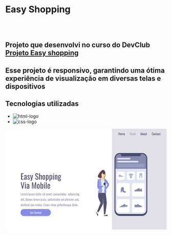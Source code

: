 
<h1>Easy Shopping</h1>
<br>
<br>

<h2>Projeto que desenvolvi no curso do DevClub <a href="https://suzimaramoura.github.io/easy-shopping/" > Projeto Easy shopping</a></h2>
<h2>Esse projeto é responsivo, garantindo uma ótima experiência de visualização em diversas telas e dispositivos</h2>
<h2>Tecnologias utilizadas</h2>


 - <img src="https://img.shields.io/badge/HTML5-E34F26?style=for-the-badge&logo=html5&logoColor=white" alt="html-logo" />
 - <img src="https://img.shields.io/badge/CSS3-1572B6?style=for-the-badge&logo=css3&logoColor=white" alt="css-logo" />



<img src="https://github.com/SuzimaraMoura/easy-shopping/blob/main/assets/desktop.jpg?raw=true" />
<br>

